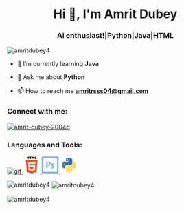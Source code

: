 <h1 align="center">Hi 👋, I'm Amrit Dubey</h1>
<h3 align="center">Ai enthusiast!|Python|Java|HTML</h3>

<p align="left"> <img src="https://komarev.com/ghpvc/?username=amritdubey4&label=Profile%20views&color=0e75b6&style=flat" alt="amritdubey4" /> </p>

- 🌱 I’m currently learning **Java**

- 💬 Ask me about **Python**

- 📫 How to reach me **amritrsss04@gmail.com**

<h3 align="left">Connect with me:</h3>
<p align="left">
<a href="https://linkedin.com/in/amrit-dubey-2004d" target="blank"><img align="center" src="https://raw.githubusercontent.com/rahuldkjain/github-profile-readme-generator/master/src/images/icons/Social/linked-in-alt.svg" alt="amrit-dubey-2004d" height="30" width="40" /></a>
</p>

<h3 align="left">Languages and Tools:</h3>
<p align="left"> <a href="https://git-scm.com/" target="_blank" rel="noreferrer"> <img src="https://www.vectorlogo.zone/logos/git-scm/git-scm-icon.svg" alt="git" width="40" height="40"/> </a> <a href="https://www.w3.org/html/" target="_blank" rel="noreferrer"> <img src="https://raw.githubusercontent.com/devicons/devicon/master/icons/html5/html5-original-wordmark.svg" alt="html5" width="40" height="40"/> </a> <a href="https://www.photoshop.com/en" target="_blank" rel="noreferrer"> <img src="https://raw.githubusercontent.com/devicons/devicon/master/icons/photoshop/photoshop-line.svg" alt="photoshop" width="40" height="40"/> </a> <a href="https://www.python.org" target="_blank" rel="noreferrer"> <img src="https://raw.githubusercontent.com/devicons/devicon/master/icons/python/python-original.svg" alt="python" width="40" height="40"/> </a> </p>

<p><img align="left" src="https://github-readme-stats.vercel.app/api/top-langs?username=amritdubey4&show_icons=true&locale=en&layout=compact" alt="amritdubey4" /></p>

<p>&nbsp;<img align="center" src="https://github-readme-stats.vercel.app/api?username=amritdubey4&show_icons=true&locale=en" alt="amritdubey4" /></p>

<p><img align="center" src="https://github-readme-streak-stats.herokuapp.com/?user=amritdubey4&" alt="amritdubey4" /></p>

